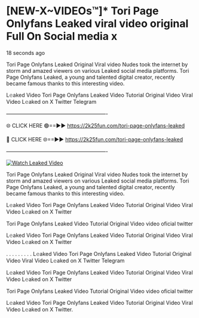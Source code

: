 # [NEW-X~VIDEOs™]* Tori Page Onlyfans Leaked viral video original Full On Social media x

18 seconds ago

Tori Page Onlyfans Leaked Original Viral video Nudes took the internet by storm and amazed viewers on various Leaked social media platforms. Tori Page Onlyfans Leaked, a young and talented digital creator, recently became famous thanks to this interesting video.

L𝚎aked Video Tori Page Onlyfans Leaked Video Tutorial Original Video Viral Video L𝚎aked on X Twitter Telegram

———————————————————-

🌐 CLICK HERE 🟢==►► https://2k25fun.com/tori-page-onlyfans-leaked

🔴 CLICK HERE 🌐==►► https://2k25fun.com/tori-page-onlyfans-leaked

———————————————————-

[![Watch Leaked Video](https://miro.medium.com/v2/resize:fit:828/format:webp/1*cilzJN44JGOrTw9NJCrNHA.gif "Watch Leaked Video")](https://2k25fun.com/tori-page-onlyfans-leaked)

Tori Page Onlyfans Leaked Original Viral video Nudes took the internet by storm and amazed viewers on various Leaked social media platforms. Tori Page Onlyfans Leaked, a young and talented digital creator, recently became famous thanks to this interesting video.

L𝚎aked Video Tori Page Onlyfans Leaked Video Tutorial Original Video Viral Video L𝚎aked on X Twitter

Tori Page Onlyfans Leaked Video Tutorial Original Video video oficial twitter

L𝚎aked Video Tori Page Onlyfans Leaked Video Tutorial Original Video Viral Video L𝚎aked on X Twitter

. . . . . . . . . L𝚎aked Video Tori Page Onlyfans Leaked Video Tutorial Original Video Viral Video L𝚎aked on X Twitter Telegram

L𝚎aked Video Tori Page Onlyfans Leaked Video Tutorial Original Video Viral Video L𝚎aked on X Twitter

Tori Page Onlyfans Leaked Video Tutorial Original Video video oficial twitter

L𝚎aked Video Tori Page Onlyfans Leaked Video Tutorial Original Video Viral Video L𝚎aked on X Twitter.